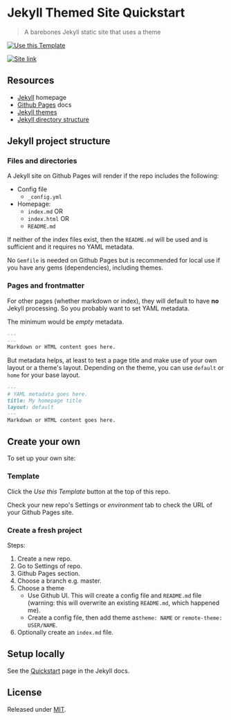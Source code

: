 # Jekyll Themed Site Quickstart
> A barebones Jekyll static site that uses a theme

[![Use this Template](https://img.shields.io/badge/Use_this_Template-green?style=for-the-badge)](https://github.com/MichaelCurrin/jekyll-themed-site-quickstart/generate)

[![Site link](https://img.shields.io/badge/GH_Pages-Demo_site-green?style=for-the-badge)](https://michaelcurrin.github.io/jekyll-themed-site-quickstart/)


<!-- If editing your own copy of this template, you can deleted the sections below and relace with your own content -->

## Resources

- [Jekyll](https://jekyllrb.com/) homepage
- [Github Pages](https://pages.github.com/) docs
- [Jekyll themes](https://jekyllrb.com/docs/themes/)
- [Jekyll directory structure](https://jekyllrb.com/docs/structure/)


## Jekyll project structure

### Files and directories

A Jekyll site on Github Pages will render if the repo includes the following:

- Config file 
    - `_config.yml`
- Homepage:
    - `index.md` OR
    - `index.html` OR
    - `README.md`
    
If neither of the index files exist, then the `README.md` will be used and is sufficient and it requires no YAML metadata.


No `Gemfile` is needed on Github Pages but is recommended for local use if you have any gems (dependencies), including themes.


### Pages and frontmatter

For other pages (whether markdown or index), they will default to have **no** Jekyll processing. So you probably want to set YAML metadata. 

The minimum would be _empty_ metadata.

```markdown
---
---
Markdown or HTML content goes here.

```

But metadata helps, at least to test a page title and make use of your own layout or a theme's layout. Depending on the theme, you can use `default` or `home` for your base layout.

```markdown
---
# YAML metadata goes here.
title: My homepage title
layout: default
---
Markdown or HTML content goes here.

```


## Create your own

To set up your own site:

### Template

Click the _Use this Template_ button at the top of this repo.

Check your new repo's Settings or _environment_ tab to check the URL of your Github Pages site.


### Create a fresh project

Steps:

1. Create a new repo.
1. Go to Settings of repo.
1. Github Pages section.
1. Choose a branch e.g. master.
1. Choose a theme
    - Use Github UI. This will create a config  file and `README.md` file (warning: this will overwrite an existing `README.md`, which happened me).
    - Create a config file, then add theme as`theme: NAME` or `remote-theme: USER/NAME`.
1. Optionally create an `index.md` file.


## Setup locally

See the [Quickstart](https://jekyllrb.com/docs/) page in the Jekyll docs.


## License

Released under [MIT](/LICENSE).
